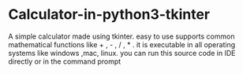# Calculator-in-python3-tkinter
A simple calculator made using tkinter.
easy to use
supports common mathematical functions like + , - , / , * .
it is executable in all operating systems like windows  ,mac, linux.
you can run this source code in IDE directly or in the command prompt
